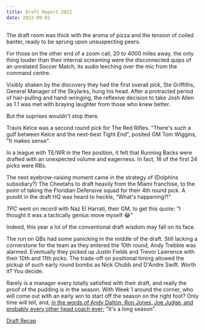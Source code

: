 ```yaml
---
title: Draft Report 2022
date: 2022-09-01
---
```


The draft room was thick with the aroma of pizza and the tension of coiled banter, ready to be sprung upon unsuspecting peers. 

For those on the other end of a zoom call, 20 to 4000 miles away, the only thing louder than their internal screaming were the disconnected quips of an unrelated Soccer Match, its audio leeching over the mic from the command centre.

Visibly shaken by the discovery they had the first overall pick, Ste Griffiths, General Manager of the Skylarks, hung his head. After a protracted period of hair-pulling and hand-wringing, the reflexive decision to take Josh Allen as 1.1 was met with braying laughter from those who knew better.

But the suprises wouldn't stop there.

Travis Kelce was a second round pick for The Red Rifles. "There's such a gulf between Kelce and the next-best Tight End", posited GM Tom Wiggins, "It makes sense".

In a league with TE/WR in the flex position, it felt that Running Backs were drafted with an unexpected volume and eagerness. In fact, 16 of the first 24 picks were RBs.

The next eyebrow-raising moment came in the strategy of (Dolphins subsidiary?) The Cheetahs to draft heavily from the Miami franchise, to the point of taking the Floridian Defensive squad for their 4th round pick. A pundit in the draft HQ was heard to heckle, "What's happening?!"

*TPC* went on record with Naz El Harrati, their GM, to get this quote: "I thought it was a tactically genius move myself 😂"

Indeed, this year a lot of the conventional draft wisdom may fall on its face.

The run on QBs had some panicking in the middle of the draft. Still lacking a cornerstone for the team as they entered the 10th round, Andy Trebble was alarmed. Eventually they picked up Justin Fields and Trevor Lawrence with their 10th and 11th picks. The trade-off on positional timing allowed the pickup of such early round bombs as Nick Chubb and D'Andre Swift. Worth it? You decide.

Rarely is a manager every totally satisfied with their draft, and really the proof of the pudding is in the season. With Week 1 around the corner, who will come out with an early win to start off the season on the right foot? Only time will tell, and, [in the words of Andy Dalton, Ron Jones, Joe Judge, and probably every other head coach ever][hc]; "It's a long season".

[hc]: https://duckduckgo.com/?q=NFL+%22it%27s+a+long+season%22&t=ffab&ia=web

[Draft Recap](https://fantasy.nfl.com/league/10580413/draftresults#leagueDraftResults=leagueDraftResults%2C%2Fleague%2F10580413%2Fdraftresults%253FdraftResultsType%253Drecap%2Creplace)